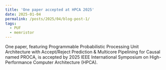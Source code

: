 ```yaml
---
title: 'One paper accepted at HPCA 2025'
date: 2025-01-04
permalink: /posts/2025/04/blog-post-1/
tags:
  - PUF
  - memristor
---
```


One paper, featuring Programmable Probabilistic Processing Unit Architecture with Accept/Reject Prediction & Multicore Pipelining for Causal named PROCA, is accepted by 2025 IEEE International Symposium on High-Performance Computer Architecture (HPCA). 

